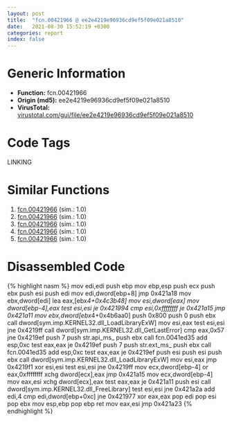 ```yaml
---
layout: post
title:  "fcn.00421966 @ ee2e4219e96936cd9ef5f09e021a8510"
date:   2021-08-30 15:52:19 +0300
categories: report
index: false
---
```


# Generic Information
- **Function:** fcn.00421966
- **Origin (md5):** ee2e4219e96936cd9ef5f09e021a8510
- **VirusTotal:** [virustotal.com/gui/file/ee2e4219e96936cd9ef5f09e021a8510][virustotal_ref]

# Code Tags
<span class="tag" id="LINKING">LINKING</span>


# Similar Functions

1. [fcn.00421966][similar_1_ref] (sim.: 1.0)
2. [fcn.00421966][similar_2_ref] (sim.: 1.0)
3. [fcn.00421966][similar_3_ref] (sim.: 1.0)
4. [fcn.00421966][similar_4_ref] (sim.: 1.0)
5. [fcn.00421966][similar_5_ref] (sim.: 1.0)


# Disassembled Code

{% highlight nasm %}
mov edi,edi
push ebp
mov ebp,esp
push ecx
push ebx
push esi
push edi
mov edi,dword[ebp+8]
jmp 0x421a18
mov ebx,dword[edi]
lea eax,[ebx*4+0x4c3b48]
mov esi,dword[eax]
mov dword[ebp-4],eax
test esi,esi
je 0x421994
cmp esi,0xffffffff
je 0x421a15
jmp 0x421a11
mov ebx,dword[ebx*4+0x4b6aa0]
push 0x800
push 0
push ebx
call dword[sym.imp.KERNEL32.dll_LoadLibraryExW]
mov esi,eax
test esi,esi
jne 0x4219ff
call dword[sym.imp.KERNEL32.dll_GetLastError]
cmp eax,0x57
jne 0x4219ef
push 7
push str.api_ms_
push ebx
call fcn.0041ed35
add esp,0xc
test eax,eax
je 0x4219ef
push 7
push str.ext_ms_
push ebx
call fcn.0041ed35
add esp,0xc
test eax,eax
je 0x4219ef
push esi
push esi
push ebx
call dword[sym.imp.KERNEL32.dll_LoadLibraryExW]
mov esi,eax
jmp 0x4219f1
xor esi,esi
test esi,esi
jne 0x4219ff
mov ecx,dword[ebp-4]
or eax,0xffffffff
xchg dword[ecx],eax
jmp 0x421a15
mov ecx,dword[ebp-4]
mov eax,esi
xchg dword[ecx],eax
test eax,eax
je 0x421a11
push esi
call dword[sym.imp.KERNEL32.dll_FreeLibrary]
test esi,esi
jne 0x421a2a
add edi,4
cmp edi,dword[ebp+0xc]
jne 0x421977
xor eax,eax
pop edi
pop esi
pop ebx
mov esp,ebp
pop ebp
ret 
mov eax,esi
jmp 0x421a23
{% endhighlight %}


[similar_1_ref]: /report/fcn.00421966@6b4acb306590aa2df1431ebe14e05649
[similar_2_ref]: /report/fcn.00421966@bfd6bda8df7a254a716ff69133942b93
[similar_3_ref]: /report/fcn.00421966@de1132113c1d9c77b079a3c0743bdd0c
[similar_4_ref]: /report/fcn.00421966@b41633237f937bbe6f9bcfbdce811f10
[similar_5_ref]: /report/fcn.00421966@1a3c6bb61923404c2dc3230a918fec57
[virustotal_ref]: https://www.virustotal.com/gui/file/ee2e4219e96936cd9ef5f09e021a8510